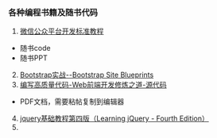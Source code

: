 

### 各种编程书籍及随书代码

 1. [微信公众平台开发标准教程](https://github.com/gwolf999/code/tree/master/%E5%BE%AE%E4%BF%A1%E5%85%AC%E4%BC%97%E5%B9%B3%E5%8F%B0%E5%BC%80%E5%8F%91%E6%A0%87%E5%87%86%E6%95%99%E7%A8%8B)
 - 随书code
 - 随书PPT
 2. [Bootstrap实战--Bootstrap Site Blueprints](https://github.com/gwolf999/code/tree/master/Bootstrap%20Site%20Blueprints)
 3. [编写高质量代码-Web前端开发修炼之道-源代码](https://github.com/gwolf999/code/tree/master/%E7%BC%96%E5%86%99%E9%AB%98%E8%B4%A8%E9%87%8F%E4%BB%A3%E7%A0%81-Web%E5%89%8D%E7%AB%AF%E5%BC%80%E5%8F%91%E4%BF%AE%E7%82%BC%E4%B9%8B%E9%81%93)
  - PDF文档，需要粘帖复制到编辑器
 4. [jquery基础教程第四版（Learning jQuery - Fourth Edition）](https://github.com/gwolf999/code/tree/master/jquery%E5%9F%BA%E7%A1%80%E6%95%99%E7%A8%8B%E7%AC%AC%E5%9B%9B%E7%89%88)
 5. 
 
